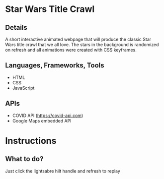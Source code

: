 # Star Wars Title Crawl

## Details
A short interactive animated webpage that will produce the classic Star Wars title crawl that we all love. The stars in the background is randomized on refresh and all animations were created with CSS keyframes.

## Languages, Frameworks, Tools
- HTML
- CSS
- JavaScript

## APIs
- COVID API (https://covid-api.com)
- Google Maps embedded API

# Instructions

## What to do?

Just click the lightsabre hilt handle and refresh to replay
